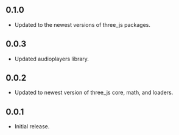 ## 0.1.0

* Updated to the newest versions of three_js packages.

## 0.0.3

* Updated audioplayers library.

## 0.0.2

* Updated to newest version of three_js core, math, and loaders.

## 0.0.1

* Initial release.
